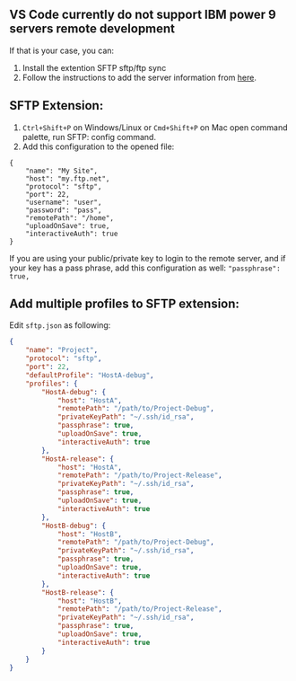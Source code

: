 ## VS Code currently do not support IBM power 9 servers remote development

If that is your case, you can:
1. Install the extention SFTP sftp/ftp sync
2. Follow the instructions to add the server information from [here](https://marketplace.visualstudio.com/items?itemName=liximomo.sftp).

## SFTP Extension:

1. `Ctrl+Shift+P` on Windows/Linux or `Cmd+Shift+P` on Mac open command palette, run SFTP: config command.
2. Add this configuration to the opened file:
```
{
    "name": "My Site",
    "host": "my.ftp.net",
    "protocol": "sftp",
    "port": 22,
    "username": "user",
    "password": "pass",
    "remotePath": "/home",
    "uploadOnSave": true,
    "interactiveAuth": true
}
```
If you are using your public/private key to login to the remote server, and if your key has a pass phrase, add this configuration as well:
`"passphrase": true,`

## Add multiple profiles to SFTP extension:

Edit `sftp.json` as following:
```json
{
    "name": "Project",
    "protocol": "sftp",
    "port": 22,
    "defaultProfile": "HostA-debug",
    "profiles": {
        "HostA-debug": {
            "host": "HostA",
            "remotePath": "/path/to/Project-Debug",
            "privateKeyPath": "~/.ssh/id_rsa",
            "passphrase": true,
            "uploadOnSave": true,
            "interactiveAuth": true
        },
        "HostA-release": {
            "host": "HostA",
            "remotePath": "/path/to/Project-Release",
            "privateKeyPath": "~/.ssh/id_rsa",
            "passphrase": true,
            "uploadOnSave": true,
            "interactiveAuth": true
        },
        "HostB-debug": {
            "host": "HostB",
            "remotePath": "/path/to/Project-Debug",
            "privateKeyPath": "~/.ssh/id_rsa",
            "passphrase": true,
            "uploadOnSave": true,
            "interactiveAuth": true
        },
        "HostB-release": {
            "host": "HostB",
            "remotePath": "/path/to/Project-Release",
            "privateKeyPath": "~/.ssh/id_rsa",
            "passphrase": true,
            "uploadOnSave": true,
            "interactiveAuth": true
        }
    }
}
```
